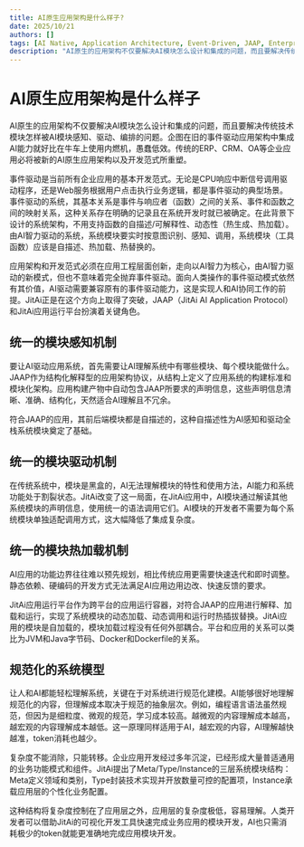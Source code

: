 ```yaml
---
title: AI原生应用架构是什么样子?
date: 2025/10/21
authors: []
tags: [AI Native, Application Architecture, Event-Driven, JAAP, Enterprise Applications]
description: "AI原生的应用架构不仅要解决AI模块怎么设计和集成的问题，而且要解决传统技术模块怎样被AI模块感知、驱动、编排的问题。企图在旧的事件驱动应用架构中集成AI能力就好比在牛车上使用内燃机，愚蠢低效。传统的ERP、CRM、OA等企业应用必将被新的AI原生应用架构以及开发范式所重塑。"
---
```

# AI原生应用架构是什么样子

AI原生的应用架构不仅要解决AI模块怎么设计和集成的问题，而且要解决传统技术模块怎样被AI模块感知、驱动、编排的问题。企图在旧的事件驱动应用架构中集成AI能力就好比在牛车上使用内燃机，愚蠢低效。传统的ERP、CRM、OA等企业应用必将被新的AI原生应用架构以及开发范式所重塑。
<!--truncate-->

事件驱动是当前所有企业应用的基本开发范式。无论是CPU响应中断信号调用驱动程序，还是Web服务根据用户点击执行业务逻辑，都是事件驱动的典型场景。事件驱动的系统，其基本关系是事件与响应者（函数）之间的关系、事件和函数之间的映射关系，这种关系存在明确的记录且在系统开发时就已被确定。在此背景下设计的系统架构，不用支持函数的自描述/可解释性、动态性（热生成、热加载）。由AI智力驱动的系统，系统模块要实时按意图识别、感知、调用，系统模块（工具函数）应该是自描述、热加载、热替换的。

应用架构和开发范式必须在应用工程层面创新，走向以AI智力为核心，由AI智力驱动的新模式，但也不意味着完全抛弃事件驱动。面向人类操作的事件驱动模式依然有其价值，AI驱动需要兼容原有的事件驱动能力，这是实现人和AI协同工作的前提。JitAi正是在这个方向上取得了突破，JAAP（JitAi AI Application Protocol）和JitAi应用运行平台扮演着关键角色。

## 统一的模块感知机制

要让AI驱动应用系统，首先需要让AI理解系统中有哪些模块、每个模块能做什么。JAAP作为结构化解释型的应用架构协议，从结构上定义了应用系统的构建标准和模块化架构。应用构建产物中自动包含JAAP所要求的声明信息，这些声明信息清晰、准确、结构化，天然适合AI理解且不冗余。

符合JAAP的应用，其前后端模块都是自描述的，这种自描述性为AI感知和驱动全栈系统模块奠定了基础。

## 统一的模块驱动机制

在传统系统中，模块是黑盒的，AI无法理解模块的特性和使用方法，AI能力和系统功能处于割裂状态。JitAi改变了这一局面，在JitAi应用中，AI模块通过解读其他系统模块的声明信息，使用统一的语法调用它们。AI模块的开发者不需要为每个系统模块单独适配调用方式，这大幅降低了集成复杂度。

## 统一的模块热加载机制

AI应用的功能边界往往难以预先规划，相比传统应用更需要快速迭代和即时调整。静态依赖、硬编码的开发方式无法满足AI应用边用边改、快速反馈的要求。

JitAi应用运行平台作为跨平台的应用运行容器，对符合JAAP的应用进行解释、加载和运行，实现了系统模块的动态加载、动态调用和运行时热插拔替换。JitAi应用的模块是自加载的，模块加载过程没有任何外部耦合。平台和应用的关系可以类比为JVM和Java字节码、Docker和Dockerfile的关系。

## 规范化的系统模型

让人和AI都能轻松理解系统，关键在于对系统进行规范化建模。AI能够很好地理解规范化的内容，但理解成本取决于规范的抽象层次。例如，编程语言语法虽然规范，但因为是细粒度、微观的规范，学习成本较高。越微观的内容理解成本越高，越宏观的内容理解成本越低。这一原理同样适用于AI，越宏观的内容，AI理解越快越准，token消耗也越少。

复杂度不能消除，只能转移。企业应用开发经过多年沉淀，已经形成大量普适通用的业务功能模式和组件。JitAi提出了Meta/Type/Instance的三层系统模块结构：Meta定义领域和类别，Type封装技术实现并开放数量可控的配置项，Instance承载应用层的个性化业务配置。

这种结构将复杂度控制在了应用层之外，应用层的复杂度极低，容易理解。人类开发者可以借助JitAi的可视化开发工具快速完成业务应用的模块开发，AI也只需消耗极少的token就能更准确地完成应用模块开发。
